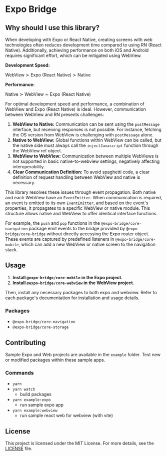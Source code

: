 # Expo Bridge

## Why should I use this library?

When developing with Expo or React Native, creating screens with web technologies often reduces development time compared to using RN (React Native). Additionally, achieving performance on both iOS and Android requires significant effort, which can be mitigated using WebView.

**Development Speed:**

WebView ≻ Expo (React Native) ≻ Native

**Performance:**

Native ≻ WebView ≂ Expo (React Native)

For optimal development speed and performance, a combination of WebView and Expo (React Native) is ideal. However, communication between WebView and RN presents challenges:

1. **WebView to Native:** Communication can be sent using the `postMessage` interface, but receiving responses is not possible. For instance, fetching the OS version from WebView is challenging with `postMessage` alone.
2. **Native to WebView:** Global functions within WebView can be called, but the native side must always call the `injectJavascript` function through the WebView ref object.
3. **WebView to WebView:** Communication between multiple WebViews is not supported in basic native-to-webview settings, negatively affecting interoperability.
4. **Clear Communication Definition:** To avoid spaghetti code, a clear definition of request handling between WebView and native is necessary.

This library resolves these issues through event propagation. Both native and each WebView have an `EventEmitter`. When communication is required, an event is emitted to its own `EventEmitter`, and based on the event's properties, it propagates to a specific WebView or native module. This structure allows native and WebView to offer identical interface functions.

For example, the `push` and `pop` functions in the `@expo-bridge/core-navigation` package emit events to the bridge provided by `@expo-bridge/core-bridge` without directly accessing the Expo router object. These events are captured by predefined listeners in `@expo-bridge/core-mobile`, which can add a new WebView or native screen to the navigation stack.

## Usage

1. **Install `@expo-bridge/core-mobile` in the Expo project.**
2. **Install `@expo-bridge/core-webview` in the WebView project.**

Then, install any necessary packages to both expo and webview. Refer to each package's documentation for installation and usage details.

### Packages

- `@expo-bridge/core-navigation`
- `@expo-bridge/core-storage`

## Contributing

Sample Expo and Web projects are available in the `example` folder. Test new or modified packages within these sample apps.

### Commands

- `yarn`
- `yarn watch`
  - build packages
- `yarn example:expo`
  - run sample expo app
- `yarn example:webview`
  - run sample react web for webview (with vite)

## License

This project is licensed under the MIT License. For more details, see the [LICENSE](./LICENSE) file.
